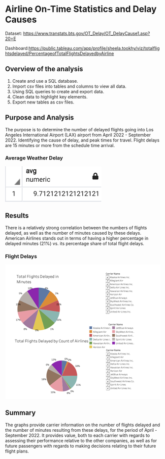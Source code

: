 # Airline On-Time Statistics and Delay Causes

Dataset: https://www.transtats.bts.gov/OT_Delay/OT_DelayCause1.asp?20=E 

Dashboard:https://public.tableau.com/app/profile/sheela.tookhy/viz/totalflightsdelayed/PercentageofTotalFlightsDelayedbyAirline

## Overview of the analysis

1.	Create and use a SQL database.
2.	Import csv files into tables and columns to view all data.
3.	Using SQL queries to create and export data. 
4.	Clean data to highlight key elements. 
5.	Export new tables as csv files. 


## Purpose and Analysis

 The purpose is to determine the number of delayed flights going into Los Angeles International Airport (LAX) airport from April 2022 - September 2022. Identifying the cause of delay, and peak times for travel. Flight delays are 15 minutes or more from the schedule time arrival. 

### Average Weather Delay 

![This is an image](https://github.com/Stookhy/Airline_Delay/blob/main/Images/Average%20Weather%20Delay.png?raw=true)

## Results

There is a relatively strong correlation between the numbers of flights delayed, as well as the number of minutes caused by these delays. American Airlines stands out in terms of having a higher percentage in delayed minutes (21%) vs. its  percentage share of total flight delays.

### Flight Delays

![This is an image](https://github.com/Stookhy/Airline_Delay/blob/main/Images/Percentage%20of%20Total%20Flights%20Delayed%20by%20Airline.png?raw=true)


## Summary

The graphs provide carrier information on the number of flights delayed and the number of minutes resulting from these delays, for the period of April - September 2022. It provides value, both to each carrier with regards to assessing their performance relative to the other companies, as well as for future passengers with regards to making decisions relating to their future flight plans.
